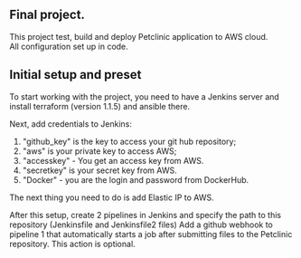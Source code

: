 ## Final project.  
This project test, build and deploy Petclinic application to AWS cloud.  
All configuration set up in code.

## Initial setup and preset

To start working with the project, you need to have a Jenkins server and install terraform (version 1.1.5) and ansible there.  

Next, add credentials to Jenkins:  
1. "github_key" is the key to access your git hub repository;
2. "aws" is your private key to access AWS;  
3. "accesskey" - You get an access key from AWS.  
4. "secretkey" is your secret key from AWS.
5. "Docker" - you are the login and password from DockerHub.

The next thing you need to do is add Elastic IP to AWS.

After this setup, create 2 pipelines in Jenkins and specify the path to this repository (Jenkinsfile and Jenkinsfile2 files)
Add a github webhook to pipeline 1 that automatically starts a job after submitting files to the Petclinic repository. This action is optional.
